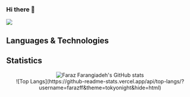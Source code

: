 ### Hi there 👋
[![](https://img.shields.io/badge/-gmail-lightgray?style=for-the-badge&logo=gmail)](mailto:f.farangizadeg@gmail.com)

 
## Languages & Technologies


## Statistics

<p align="center">
  <img src="https://github-readme-stats.vercel.app/api?username=farazff&show_icons=true&theme=monokai" alt="Faraz Farangiadeh's GitHub stats" /><br />
  ![Top Langs](https://github-readme-stats.vercel.app/api/top-langs/?username=farazff&theme=tokyonight&hide=html)

</p>
